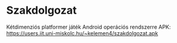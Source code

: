# Szakdolgozat
Kétdimenziós platformer játék Android operációs rendszerre
APK: https://users.iit.uni-miskolc.hu/~kelemen4/szakdolgozat.apk
